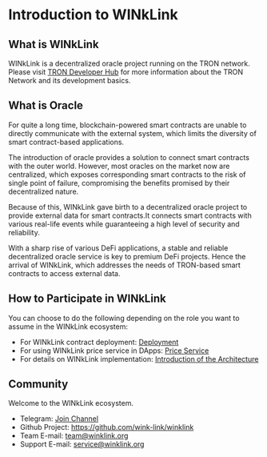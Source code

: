 # Introduction to WINkLink

## What is WINkLink

WINkLink is a decentralized oracle project running on the TRON network. Please visit [TRON Developer Hub](https://cn.developers.tron.network/) for more information about the TRON Network and its development basics.

## What is Oracle

For quite a long time, blockchain-powered smart contracts are unable to directly communicate with the external system, which limits the diversity of smart contract-based applications.

The introduction of oracle provides a solution to connect smart contracts with the outer world. However, most oracles on the market now are centralized, which exposes corresponding smart contracts to the risk of single point of failure, compromising the benefits promised by their decentralized nature.

Because of this, WINkLink gave birth to a decentralized oracle project to provide external data for smart contracts.It connects smart contracts with various real-life events while guaranteeing a high level of security and reliability.

With a sharp rise of various DeFi applications, a stable and reliable decentralized oracle service is key to premium DeFi projects. Hence the arrival of WINkLink, which addresses the needs of TRON-based smart contracts to access external data.

## How to Participate in WINkLink

You can choose to do the following depending on the role you want to assume in the WINkLink ecosystem:

- For WINkLink contract deployment: [Deployment](./deploy.md)
- For using WINkLink price service in DApps: [Price Service](./pricing.md)
- For details on WINkLink implementation: [Introduction of the Architecture](./architecture.md)

## Community

Welcome to the WINkLink ecosystem.

- Telegram: [Join Channel](https://t.me/joinchat/PDRBbhkNbOJd_6DJS4lRoA)
- Github Project: <https://github.com/wink-link/winklink>
- Team E-mail: <team@winklink.org>
- Support E-mail: <service@winklink.org>
